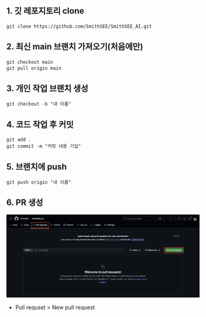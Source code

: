 ## 1. 깃 레포지토리 clone

```
git clone https://github.com/SmithSEE/SmithSEE_AI.git
```

## 2. 최신 main 브랜치 가져오기(처음에만)

```
git checkout main
git pull origin main
```

## 3. 개인 작업 브랜치 생성

```
git checkout -b "내 이름"
```

## 4. 코드 작업 후 커밋

```
git add .
git commit -m "커밋 내용 기입"
```

## 5. 브랜치에 push

```
git push origin "내 이름"
```

## 6. PR 생성

![alt text](/PR_1.png)

- Pull requset > New pull request
